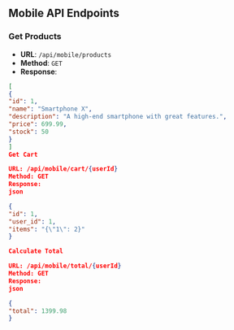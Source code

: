 ## Mobile API Endpoints

### Get Products
- **URL**: `/api/mobile/products`
- **Method**: `GET`
- **Response**:
```json
[
{
"id": 1,
"name": "Smartphone X",
"description": "A high-end smartphone with great features.",
"price": 699.99,
"stock": 50
}
]
Get Cart

URL: /api/mobile/cart/{userId}
Method: GET
Response:
json

{
"id": 1,
"user_id": 1,
"items": "{\"1\": 2}"
}

Calculate Total

URL: /api/mobile/total/{userId}
Method: GET
Response:
json

{
"total": 1399.98
}

